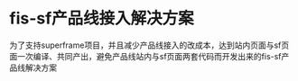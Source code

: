 # fis-sf产品线接入解决方案

为了支持superframe项目，并且减少产品线接入的改成本，达到站内页面与sf页面一次编译、共同产出，避免产品线站内与sf页面两套代码而开发出来的fis-sf产品线解决方案